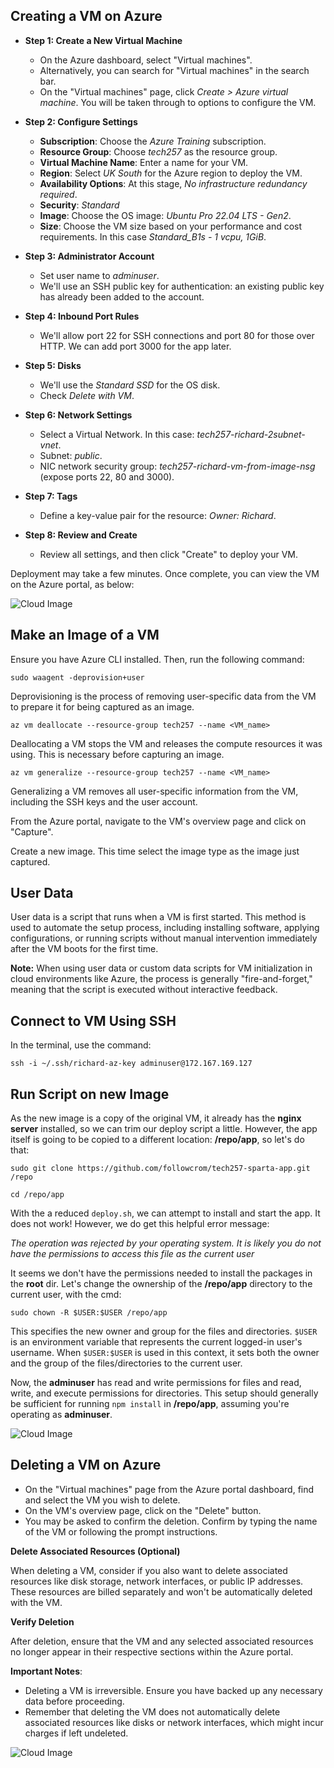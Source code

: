 
## Creating a VM on Azure

- **Step 1: Create a New Virtual Machine**
  - On the Azure dashboard, select "Virtual machines".
  - Alternatively, you can search for "Virtual machines" in the search bar.
  - On the "Virtual machines" page, click _Create > Azure virtual machine_. You will be taken through to options to configure the VM.

- **Step 2: Configure Settings**
  - **Subscription**: Choose the _Azure Training_ subscription.
  - **Resource Group**: Choose _tech257_ as the resource group.
  - **Virtual Machine Name**: Enter a name for your VM.
  - **Region**: Select _UK South_ for the Azure region to deploy the VM.
  - **Availability Options**: At this stage, _No infrastructure redundancy required_.
  - **Security**: _Standard_
  - **Image**: Choose the OS image: _Ubuntu Pro 22.04 LTS - Gen2_.
  - **Size**: Choose the VM size based on your performance and cost requirements. In this case _Standard_B1s - 1 vcpu, 1GiB_.

- **Step 3: Administrator Account**
  - Set user name to _adminuser_.
  - We'll use an SSH public key for authentication: an existing public key has already been added to the account.

- **Step 4: Inbound Port Rules**
  - We'll allow port 22 for SSH connections and port 80 for those over HTTP. We can add port 3000 for the app later.

- **Step 5: Disks**
  - We'll use the _Standard SSD_ for the OS disk.
  - Check _Delete with VM_.

- **Step 6: Network Settings**
  - Select a Virtual Network. In this case: _tech257-richard-2subnet-vnet_.
  - Subnet: _public_.
  - NIC network security group: _tech257-richard-vm-from-image-nsg_ (expose ports 22, 80 and 3000).

- **Step 7: Tags**
  - Define a key-value pair for the resource: _Owner: Richard_.

- **Step 8: Review and Create**
  - Review all settings, and then click "Create" to deploy your VM.

Deployment may take a few minutes. Once complete, you can view the VM on the Azure portal, as below:

![Cloud Image](imgs/vms/vm_overview.jpg "Deployed VM")

## Make an Image of a VM

Ensure you have Azure CLI installed. Then, run the following command:

`sudo waagent -deprovision+user`

Deprovisioning is the process of removing user-specific data from the VM to prepare it for being captured as an image.

`az vm deallocate --resource-group tech257 --name <VM_name>`

Deallocating a VM stops the VM and releases the compute resources it was using. This is necessary before capturing an image.

`az vm generalize --resource-group tech257 --name <VM_name>`

Generalizing a VM removes all user-specific information from the VM, including the SSH keys and the user account.

From the Azure portal, navigate to the VM's overview page and click on "Capture".

Create a new image. This time select the image type as the image just captured.

## User Data

User data is a script that runs when a VM is first started. This method is used to automate the setup process, including installing software, applying configurations, or running scripts without manual intervention immediately after the VM boots for the first time.

**Note:** When using user data or custom data scripts for VM initialization in cloud environments like Azure, the process is generally "fire-and-forget," meaning that the script is executed without interactive feedback.

## Connect to VM Using SSH

In the terminal, use the command:

```
ssh -i ~/.ssh/richard-az-key adminuser@172.167.169.127
```

## Run Script on new Image

As the new image is a copy of the original VM, it already has the **nginx server** installed, so we can trim our deploy script a little. However, the app itself is going to be copied to a different location: **/repo/app**, so let's do that:

`sudo git clone https://github.com/followcrom/tech257-sparta-app.git /repo`

`cd /repo/app`

With the a reduced `deploy.sh`, we can attempt to install and start the app. It does not work! However, we do get this helpful error message:

_The operation was rejected by your operating system. It is likely you do not have the permissions to access this file as the current user_

It seems we don't have the permissions needed to install the packages in the **root** dir. Let's change the ownership of the **/repo/app** directory to the current user, with the cmd:

```
sudo chown -R $USER:$USER /repo/app
```

This specifies the new owner and group for the files and directories. `$USER` is an environment variable that represents the current logged-in user's username. When `$USER:$USER` is used in this context, it sets both the owner and the group of the files/directories to the current user.

Now, the **adminuser** has read and write permissions for files and read, write, and execute permissions for directories. This setup should generally be sufficient for running `npm install` in **/repo/app**, assuming you're operating as **adminuser**.

![Cloud Image](imgs/vms/sparta-test-app.jpg "Deployed VM")

## Deleting a VM on Azure

  - On the "Virtual machines" page from the Azure portal dashboard, find and select the VM you wish to delete.
  - On the VM's overview page, click on the "Delete" button.
  - You may be asked to confirm the deletion. Confirm by typing the name of the VM or following the prompt instructions.

**Delete Associated Resources (Optional)**

When deleting a VM, consider if you also want to delete associated resources like disk storage, network interfaces, or public IP addresses. These resources are billed separately and won't be automatically deleted with the VM.

**Verify Deletion**

After deletion, ensure that the VM and any selected associated resources no longer appear in their respective sections within the Azure portal.

**Important Notes**:
- Deleting a VM is irreversible. Ensure you have backed up any necessary data before proceeding.
- Remember that deleting the VM does not automatically delete associated resources like disks or network interfaces, which might incur charges if left undeleted.

![Cloud Image](imgs/vms/vm_delete.jpg "Delete a VM")
